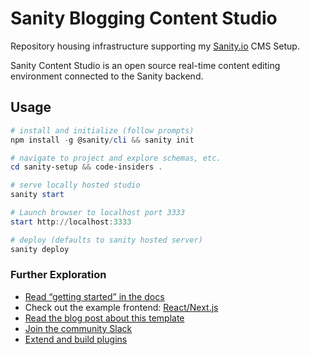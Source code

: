 # Sanity Blogging Content Studio

Repository housing infrastructure supporting my [Sanity.io](https://www.sanity.io/) CMS Setup. 

Sanity Content Studio is an open source real-time content editing environment connected to the Sanity backend.

## Usage

```powershell
# install and initialize (follow prompts)
npm install -g @sanity/cli && sanity init

# navigate to project and explore schemas, etc.
cd sanity-setup && code-insiders .

# serve locally hosted studio
sanity start

# Launch browser to localhost port 3333
start http://localhost:3333

# deploy (defaults to sanity hosted server)
sanity deploy
```

### Further Exploration

- [Read “getting started” in the docs](https://www.sanity.io/docs/introduction/getting-started?utm_source=readme)
- Check out the example frontend: [React/Next.js](https://github.com/sanity-io/tutorial-sanity-blog-react-next)
- [Read the blog post about this template](https://www.sanity.io/blog/build-your-own-blog-with-sanity-and-next-js?utm_source=readme)
- [Join the community Slack](https://slack.sanity.io/?utm_source=readme)
- [Extend and build plugins](https://www.sanity.io/docs/content-studio/extending?utm_source=readme)
